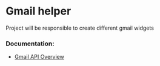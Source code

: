 # Gmail helper

Project will be responsible to create different gmail widgets

### Documentation: 

- [Gmail API Overview](https://developers.google.com/gmail/api/guides/)